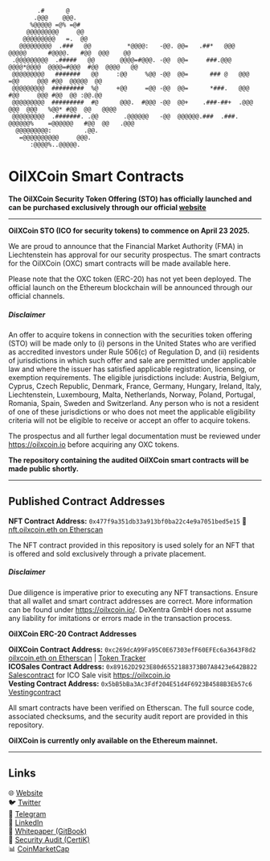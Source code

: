                                                                                                                           
                                                                                                                            
                                                                                                                            
            .#      @                                                                                                
           .@@@    @@@.                                                                                              
          %@@@@@ =@% =@#                                                                                             
         @@@@@@@@@     @@                                                                                            
        @@@@@@@@@   =.  @@                                                                                           
       @@@@@@@@@  .###   @@          *@@@@:   -@@. @@=   .##*   @@@    @@@@@      #@@@@.   #@@  @@@    @@            
     .@@@@@@@@@  .#####   @@       @@@@=#@@@. -@@  @@=     ###.@@@   @@@@*@@@@  @@@@=#@@@  #@@  @@@@   @@            
     @@@@@@@@@   #######   @@     :@@     %@@ -@@  @@=      ### @   @@@        =@@     @@@ #@@  @@@@@  @@            
     @@@@@@@@@  #########  %@     +@@     =@@ -@@  @@=      *###.   @@@        #@@     @@@ #@@  @@ :@@.@@            
     @@@@@@@@@  #########  #@      @@@.  #@@@ -@@  @@+    .###-##+  .@@@   @@@  @@@   %@@* #@@  @@   @@@@            
     @@@@@@@@@  .#######. .@@       .@@@@@@   -@@  @@@@@@.###  .###.  @@@@@@%    =@@@@@@   #@@  @@   .@@@            
      @@@@@@@@@:         .@@.                                                                                        
       =@@@@@@@@@@     @@@.                                                                                          
          :@@@@%..@@@@@.                                                                                             
         


# OilXCoin Smart Contracts
  
**The OilXCoin Security Token Offering (STO) has officially launched and can be purchased exclusively through our official [website](https://oilxcoin.io/)**   

---

**OilXCoin STO (ICO for security tokens) to commence on April 23 2025.**

We are proud to announce that the Financial Market Authority (FMA) in Liechtenstein has approval for our security prospectus. The smart contracts for the OilXCoin (OXC) smart contracts will be made available here.

Please note that the OXC token (ERC-20) has not yet been deployed. The official launch on the Ethereum blockchain will be announced through our official channels.

##### Disclaimer 
An offer to acquire tokens in connection with the securities token offering (STO) will be made only to (i) persons in the United States who are verified as accredited investors under Rule 506(c) of Regulation D, and (ii) residents of jurisdictions in which such offer and sale are permitted under applicable law and where the issuer has satisfied applicable registration, licensing, or exemption requirements. The eligible jurisdictions include: Austria, Belgium, Cyprus, Czech Republic, Denmark, France, Germany, Hungary, Ireland, Italy, Liechtenstein, Luxembourg, Malta, Netherlands, Norway, Poland, Portugal, Romania, Spain, Sweden and Switzerland. Any person who is not a resident of one of these jurisdictions or who does not meet the applicable eligibility criteria will not be eligible to receive or accept an offer to acquire tokens.

The prospectus and all further legal documentation must be reviewed under  https://oilxcoin.io before acquiring any OXC tokens.

**The repository containing the audited OilXCoin smart contracts will be made public shortly.**

---

## Published Contract Addresses

**NFT Contract Address:** `0x477f9a351db33a913bf0ba22c4e9a7051bed5e15` 🔗 [nft.oilxcoin.eth on Etherscan](https://etherscan.io/address/nft.oilxcoin.eth)

The NFT contract provided in this repository is used solely for an NFT that is offered and sold exclusively through a private placement.

##### Disclaimer 
Due diligence is imperative prior to executing any NFT transactions. Ensure that all wallet and smart contract addresses are correct. More information can be found under https://oilxcoin.io/. DeXentra GmbH does not assume any liability for imitations or errors made in the transaction process.

**OilXCoin ERC-20 Contract Addresses**

**OilXCoin Contract Address:** `0xc269dcA99Fa95C0E67303efF60EFEc6a3643F8d2` [oilxcoin.eth on Etherscan](https://etherscan.io/address/oilxcoin.eth#code) | [Token Tracker](https://etherscan.io/token/0xc269dcA99Fa95C0E67303efF60EFEc6a3643F8d2)  
**ICOSales Contract Address:** `0x89162D2923E80d6552188373B07A8423e642B822` [Salescontract](https://etherscan.io/address/0x89162D2923E80d6552188373B07A8423e642B822#code) for ICO Sale visit https://oilxcoin.io  
**Vesting Contract Address:** `0x5bB5bBa3Ac3Fdf204E51d4F6923B4588B3Eb57c6` [Vestingcontract](https://etherscan.io/address/0x89162D2923E80d6552188373B07A8423e642B822#code)  
  
All smart contracts have been verified on Etherscan. The full source code, associated checksums, and the security audit report are provided in this repository.

**OilXCoin is currently only available on the Ethereum mainnet.**

---

## Links

🌐 [Website](https://oilxcoin.io/)  
🐦 [Twitter](https://twitter.com/OilXCoin)  
💬 [Telegram](https://t.me/oilxcoin)  
💼 [LinkedIn](https://www.linkedin.com/company/oilxcoin/)  
📘 [Whitepaper (GitBook)](https://dexentra.gitbook.io/oilxcoin.io-whitepaper)  
🔐 [Security Audit (CertiK)](https://skynet.certik.com/projects/oilxcoin)  
📊 [CoinMarketCap](https://coinmarketcap.com/currencies/oilxcoin/)  



